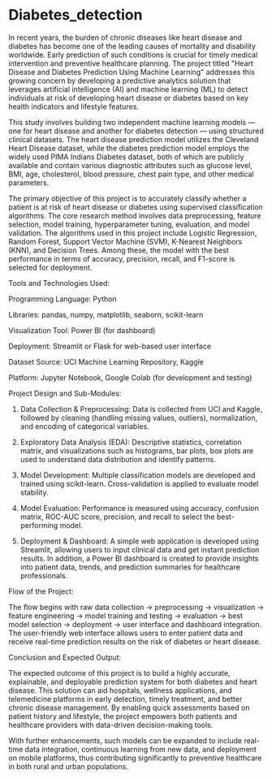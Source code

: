 # Diabetes_detection   
In recent years, the burden of chronic diseases like heart disease and diabetes has become one of the leading causes of mortality and disability worldwide. Early prediction of such conditions is crucial for timely medical intervention and preventive healthcare planning. The project titled "Heart Disease and Diabetes Prediction Using Machine Learning" addresses this growing concern by developing a predictive analytics solution that leverages artificial intelligence (AI) and machine learning (ML) to detect individuals at risk of developing heart disease or diabetes based on key health indicators and lifestyle features.

This study involves building two independent machine learning models — one for heart disease and another for diabetes detection — using structured clinical datasets. The heart disease prediction model utilizes the Cleveland Heart Disease dataset, while the diabetes prediction model employs the widely used PIMA Indians Diabetes dataset, both of which are publicly available and contain various diagnostic attributes such as glucose level, BMI, age, cholesterol, blood pressure, chest pain type, and other medical parameters.

The primary objective of this project is to accurately classify whether a patient is at risk of heart disease or diabetes using supervised classification algorithms. The core research method involves data preprocessing, feature selection, model training, hyperparameter tuning, evaluation, and model validation. The algorithms used in this project include Logistic Regression, Random Forest, Support Vector Machine (SVM), K-Nearest Neighbors (KNN), and Decision Trees. Among these, the model with the best performance in terms of accuracy, precision, recall, and F1-score is selected for deployment.

Tools and Technologies Used:

Programming Language: Python

Libraries: pandas, numpy, matplotlib, seaborn, scikit-learn

Visualization Tool: Power BI (for dashboard)

Deployment: Streamlit or Flask for web-based user interface

Dataset Source: UCI Machine Learning Repository, Kaggle

Platform: Jupyter Notebook, Google Colab (for development and testing)


Project Design and Sub-Modules:

1. Data Collection & Preprocessing:
Data is collected from UCI and Kaggle, followed by cleaning (handling missing values, outliers), normalization, and encoding of categorical variables.


2. Exploratory Data Analysis (EDA):
Descriptive statistics, correlation matrix, and visualizations such as histograms, bar plots, box plots are used to understand data distribution and identify patterns.


3. Model Development:
Multiple classification models are developed and trained using scikit-learn. Cross-validation is applied to evaluate model stability.


4. Model Evaluation:
Performance is measured using accuracy, confusion matrix, ROC-AUC score, precision, and recall to select the best-performing model.


5. Deployment & Dashboard:
A simple web application is developed using Streamlit, allowing users to input clinical data and get instant prediction results. In addition, a Power BI dashboard is created to provide insights into patient data, trends, and prediction summaries for healthcare professionals.



Flow of the Project:

The flow begins with raw data collection → preprocessing → visualization → feature engineering → model training and testing → evaluation → best model selection → deployment → user interface and dashboard integration. The user-friendly web interface allows users to enter patient data and receive real-time prediction results on the risk of diabetes or heart disease.

Conclusion and Expected Output:

The expected outcome of this project is to build a highly accurate, explainable, and deployable prediction system for both diabetes and heart disease. This solution can aid hospitals, wellness applications, and telemedicine platforms in early detection, timely treatment, and better chronic disease management. By enabling quick assessments based on patient history and lifestyle, the project empowers both patients and healthcare providers with data-driven decision-making tools.

With further enhancements, such models can be expanded to include real-time data integration, continuous learning from new data, and deployment on mobile platforms, thus contributing significantly to preventive healthcare in both rural and urban populations.

